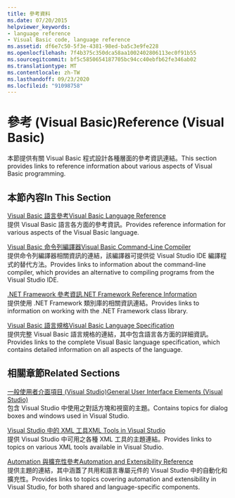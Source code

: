 ```yaml
---
title: 參考資料
ms.date: 07/20/2015
helpviewer_keywords:
- language reference
- Visual Basic code, language reference
ms.assetid: df6e7c50-5f3e-4381-98ed-ba5c3e9fe228
ms.openlocfilehash: 7f4b375c350dca58aa1002402806113ec0f91b55
ms.sourcegitcommit: bf5c5850654187705bc94cc40ebfb62fe346ab02
ms.translationtype: MT
ms.contentlocale: zh-TW
ms.lasthandoff: 09/23/2020
ms.locfileid: "91098758"
---
```

# <a name="reference-visual-basic"></a><span data-ttu-id="04e0d-102">參考 (Visual Basic)</span><span class="sxs-lookup"><span data-stu-id="04e0d-102">Reference (Visual Basic)</span></span>

<span data-ttu-id="04e0d-103">本節提供有關 Visual Basic 程式設計各種層面的參考資訊連結。</span><span class="sxs-lookup"><span data-stu-id="04e0d-103">This section provides links to reference information about various aspects of Visual Basic programming.</span></span>  
  
## <a name="in-this-section"></a><span data-ttu-id="04e0d-104">本節內容</span><span class="sxs-lookup"><span data-stu-id="04e0d-104">In This Section</span></span>  

 [<span data-ttu-id="04e0d-105">Visual Basic 語言參考</span><span class="sxs-lookup"><span data-stu-id="04e0d-105">Visual Basic Language Reference</span></span>](../language-reference/index.md)  
 <span data-ttu-id="04e0d-106">提供 Visual Basic 語言各方面的參考資訊。</span><span class="sxs-lookup"><span data-stu-id="04e0d-106">Provides reference information for various aspects of the Visual Basic language.</span></span>  
  
 [<span data-ttu-id="04e0d-107">Visual Basic 命令列編譯器</span><span class="sxs-lookup"><span data-stu-id="04e0d-107">Visual Basic Command-Line Compiler</span></span>](command-line-compiler/index.md)  
 <span data-ttu-id="04e0d-108">提供命令列編譯器相關資訊的連結，該編譯器可提供從 Visual Studio IDE 編譯程式的替代方法。</span><span class="sxs-lookup"><span data-stu-id="04e0d-108">Provides links to information about the command-line compiler, which provides an alternative to compiling programs from the Visual Studio IDE.</span></span>  
  
 [<span data-ttu-id="04e0d-109">.NET Framework 參考資訊</span><span class="sxs-lookup"><span data-stu-id="04e0d-109">.NET Framework Reference Information</span></span>](net-framework-reference-information.md)  
 <span data-ttu-id="04e0d-110">提供使用 .NET Framework 類別庫的相關資訊連結。</span><span class="sxs-lookup"><span data-stu-id="04e0d-110">Provides links to information on working with the .NET Framework class library.</span></span>  
  
 [<span data-ttu-id="04e0d-111">Visual Basic 語言規格</span><span class="sxs-lookup"><span data-stu-id="04e0d-111">Visual Basic Language Specification</span></span>](language-specification/index.md)  
 <span data-ttu-id="04e0d-112">提供完整 Visual Basic 語言規格的連結，其中包含語言各方面的詳細資訊。</span><span class="sxs-lookup"><span data-stu-id="04e0d-112">Provides links to the complete Visual Basic language specification, which contains detailed information on all aspects of the language.</span></span>  
  
## <a name="related-sections"></a><span data-ttu-id="04e0d-113">相關章節</span><span class="sxs-lookup"><span data-stu-id="04e0d-113">Related Sections</span></span>  

 [<span data-ttu-id="04e0d-114">一般使用者介面項目 (Visual Studio)</span><span class="sxs-lookup"><span data-stu-id="04e0d-114">General User Interface Elements (Visual Studio)</span></span>](/visualstudio/ide/reference/general-user-interface-elements-visual-studio)  
 <span data-ttu-id="04e0d-115">包含 Visual Studio 中使用之對話方塊和視窗的主題。</span><span class="sxs-lookup"><span data-stu-id="04e0d-115">Contains topics for dialog boxes and windows used in Visual Studio.</span></span>  
  
 [<span data-ttu-id="04e0d-116">Visual Studio 中的 XML 工具</span><span class="sxs-lookup"><span data-stu-id="04e0d-116">XML Tools in Visual Studio</span></span>](/visualstudio/xml-tools/xml-tools-in-visual-studio)  
 <span data-ttu-id="04e0d-117">提供 Visual Studio 中可用之各種 XML 工具的主題連結。</span><span class="sxs-lookup"><span data-stu-id="04e0d-117">Provides links to topics on various XML tools available in Visual Studio.</span></span>  
  
 [<span data-ttu-id="04e0d-118">Automation 與擴充性參考</span><span class="sxs-lookup"><span data-stu-id="04e0d-118">Automation and Extensibility Reference</span></span>](/visualstudio/extensibility/extensibility-in-visual-studio?view=vs-2015)  
 <span data-ttu-id="04e0d-119">提供主題的連結，其中涵蓋了共用和語言專屬元件的 Visual Studio 中的自動化和擴充性。</span><span class="sxs-lookup"><span data-stu-id="04e0d-119">Provides links to topics covering automation and extensibility in Visual Studio, for both shared and language-specific components.</span></span>
